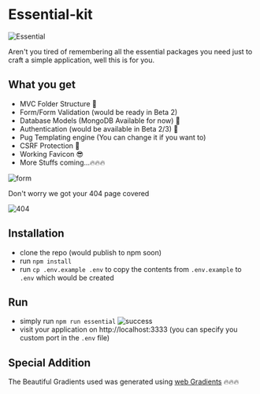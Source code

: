 # Essential-kit
![Essential](http://res.cloudinary.com/ichtrojan/image/upload/v1517135725/Screen_Shot_2018-01-28_at_10.41.16_AM_bn2iia.png)

Aren't you tired of remembering all the essential packages you need just to craft a simple application, well this is for you.

## What you get
* MVC Folder Structure 🐙
* Form/Form Validation (would be ready in Beta 2)
* Database Models (MongoDB Available for now) 💾
* Authentication (would be available in Beta 2/3) 🔐
* Pug Templating engine (You can change it if you want to)
* CSRF Protection 🔑
* Working Favicon 😎
* More Stuffs coming...🔥🔥🔥

![form](http://res.cloudinary.com/ichtrojan/image/upload/v1517135724/Screen_Shot_2018-01-28_at_10.41.05_AM_ftlsws.png)

Don't worry we got your 404 page covered

![404](http://res.cloudinary.com/ichtrojan/image/upload/v1517135725/Screen_Shot_2018-01-28_at_10.41.22_AM_bhfwk2.png)

## Installation
* clone the repo (would publish to npm soon)
* run `npm install`
* run `cp .env.example .env` to copy the contents from `.env.example` to `.env` which would be created

## Run
* simply run `npm run essential`
![success](http://res.cloudinary.com/ichtrojan/image/upload/v1517161413/Screen_Shot_2018-01-28_at_6.42.21_PM_hbaskt.png)
* visit your application on http://localhost:3333 (you can specify you custom port in the `.env` file)

## Special Addition
The Beautiful Gradients used was generated using [web Gradients](https://webgradients.com/?ref=producthunt) 🔥🔥🔥
